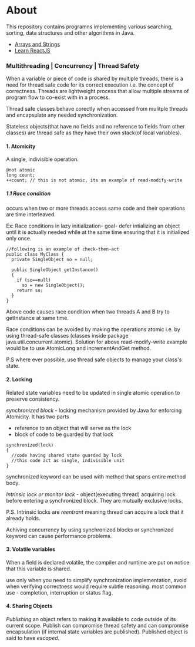 # About
This repository contains programns implementing various searching, sorting, data structures and other algorithms in Java.

* [Arrays and Strings](https://github.com/ankurjuneja/React-Java-Concepts/blob/master/ArraysAndStrings/Tutorial.md)
* [Learn ReactJS](https://github.com/ankurjuneja/React-Java-Concepts/blob/master/ReactJs/Introduction.md)

### Multithreading | Concurrency | Thread Safety
When a variable or piece of code is shared by multiple threads, there is a need for thread safe code for its correct execution i.e. the concept of correctness. Threads are lightweight process that allow multiple streams of program flow to co-exist with in a process.

Thread safe classes behave corectly when accessed from mulitple threads and encapsulate any needed synchronization.

Stateless objects(that have no fields and no reference to fields from other classes) are thread safe as they have their own stack(of local variables).

#### **1. Atomicity**
A single, indivisible operation.

```
@not atomic
long count;
++count; // this is not atomic, its an example of read-modify-write
```

##### **1.1 Race condition**
occurs when two or more threads access same code and their operations are time interleaved.

Ex:
Race conditions in lazy initialization-
goal- defer intializing an object until it is actually needed while at the same time ensuring that it is initialized only once.
```
//following is an example of check-then-act
public class MyClass {
  private SingleObject so = null;
  
  public SingleObject getInstance()
  {
    if (so==null)
      so = new SingleObject();
    return so;
  }
}
```
Above code causes race condition when two threads A and B try to getInstance at same time.

Race conditions can be avoided by making the operations atomic i.e. by using thread-safe classes (classes inside package java.util.concurrent.atomic). Solution for above read-modify-write example would be to use AtomicLong and incrementAndGet method.

P.S where ever possible, use thread safe objects to manage your class's state.

#### **2. Locking**
Related state variables need to be updated in single atomic operation to preserve consistency.

*synchronized block* - locking mechanism provided by Java for enforcing Atomicity. It has two parts
* reference to an object that will serve as the lock
* block of code to be guarded by that lock

```
synchronized(lock)
{
  //code having shared state guarded by lock
  //this code act as single, indivisible unit
}
```

synchronized keyword can be used with method that spans entire method body.

*Intrinsic lock or monitor lock* - object(executing thread) acquiring lock before entering a synchronized block. They are mutually exclusive locks.

P.S. Intrinsic locks are *reentrant* meaning thread can acquire a lock that it already holds.

Achiving concurrency by using synchronized blocks or synchronized keyword can cause performance problems.

#### **3. Volatile variables**
When a field is declared volatile, the compiler and runtime are put on notice that this variable is shared.

use only when you need to simplify synchronization implementation, avoid when verifying correctness would require subtle reasoning. most common use - completion, interruption or status flag.

#### **4. Sharing Objects**
*Publishing* an object refers to making it available to code outside of its current scope. Publish can compromise thread safety and can compromise encapsulation (if internal state variables are published). Published object is said to have *escaped*.
